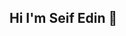 ## Hi I'm Seif Edin  👋

<!--<img src="https://github.com/MasonSlover/MasonSlover/blob/master/output.gif" alt="Here is a little bit about me!">
**seifadin1323/seifadin1323** is a ✨ _special_ ✨ repository because its `README.md` (this file) appears on your GitHub profile.

Here are some ideas to get you started:

- 🔭 I’m currently working on ...
- 🌱 I’m currently learning ...
- 👯 I’m looking to collaborate on ...
- 🤔 I’m looking for help with ...
- 💬 Ask me about ...
- 📫 How to reach me: ...
- 😄 Pronouns: ...
- ⚡ Fun fact: ...
-->
